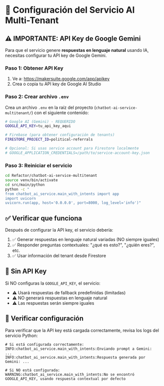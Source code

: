 # 🔧 Configuración del Servicio AI Multi-Tenant

## ⚠️ IMPORTANTE: API Key de Google Gemini

Para que el servicio genere **respuestas en lenguaje natural** usando IA, necesitas configurar tu API key de Google Gemini.

### Paso 1: Obtener API Key

1. Ve a: https://makersuite.google.com/app/apikey
2. Crea o copia tu API key de Google AI Studio

### Paso 2: Crear archivo `.env`

Crea un archivo `.env` en la raíz del proyecto (`chatbot-ai-service-multitenant/`) con el siguiente contenido:

```bash
# Google AI (Gemini) - REQUERIDO
GOOGLE_API_KEY=tu_api_key_aqui

# Firebase (para obtener configuración de tenants)
FIRESTORE_PROJECT_ID=political-referrals

# Opcional: Si usas service account para Firestore localmente
# GOOGLE_APPLICATION_CREDENTIALS=/path/to/service-account-key.json
```

### Paso 3: Reiniciar el servicio

```bash
cd Refactor/chatbot-ai-service-multitenant
source venv/bin/activate
cd src/main/python
python -c "
from chatbot_ai_service.main_with_intents import app
import uvicorn
uvicorn.run(app, host='0.0.0.0', port=8000, log_level='info')"
```

## ✅ Verificar que funciona

Después de configurar la API key, el servicio debería:

1. ✅ Generar respuestas en lenguaje natural variadas (NO siempre iguales)
2. ✅ Responder preguntas contextuales: "¿qué es esto?", "¿quién eres?", etc.
3. ✅ Usar información del tenant desde Firestore

## 🚨 Sin API Key

Si NO configuras la `GOOGLE_API_KEY`, el servicio:
- ⚠️ Usará respuestas de fallback predefinidas (limitadas)
- ⚠️ NO generará respuestas en lenguaje natural
- ⚠️ Las respuestas serán siempre iguales

## 📝 Verificar configuración

Para verificar que la API key está cargada correctamente, revisa los logs del servicio Python:

```
# Si está configurada correctamente:
INFO:chatbot_ai_service.main_with_intents:Enviando prompt a Gemini: ...
INFO:chatbot_ai_service.main_with_intents:Respuesta generada por Gemini: ...

# Si NO está configurada:
WARNING:chatbot_ai_service.main_with_intents:No se encontró GOOGLE_API_KEY, usando respuesta contextual por defecto
```

